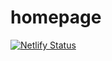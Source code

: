 # homepage

[![Netlify Status](https://api.netlify.com/api/v1/badges/bb68aa82-a948-4424-836b-ccc2b19a227e/deploy-status)](https://app.netlify.com/sites/martin-svensson/deploys) 